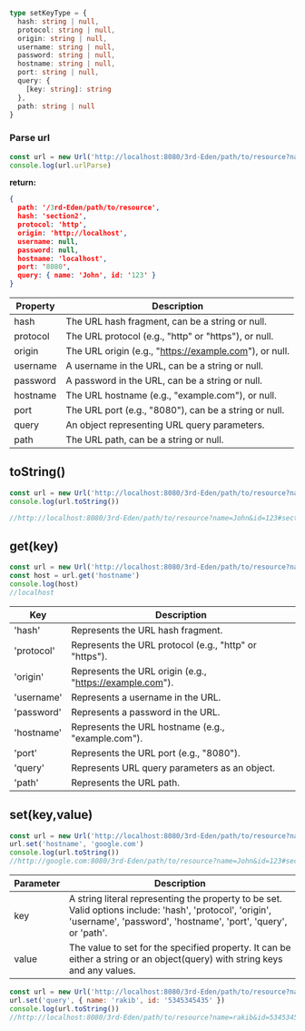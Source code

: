 
```typescript
type setKeyType = {
  hash: string | null,
  protocol: string | null,
  origin: string | null,
  username: string | null,
  password: string | null,
  hostname: string | null,
  port: string | null,
  query: {
    [key: string]: string
  },
  path: string | null
}
```

### Parse url

```js
const url = new Url('http://localhost:8080/3rd-Eden/path/to/resource?name=John&id=123#section2')
console.log(url.urlParse)
```

**return:**

```json
{
  path: '/3rd-Eden/path/to/resource',
  hash: 'section2',
  protocol: 'http',
  origin: 'http://localhost',
  username: null,
  password: null,
  hostname: 'localhost',
  port: '8080',
  query: { name: 'John', id: '123' }
}
```

| Property  | Description                                        |
|-----------|----------------------------------------------------|
| hash      | The URL hash fragment, can be a string or null.   |
| protocol  | The URL protocol (e.g., "http" or "https"), or null. |
| origin    | The URL origin (e.g., "<https://example.com>"), or null. |
| username  | A username in the URL, can be a string or null.   |
| password  | A password in the URL, can be a string or null.   |
| hostname  | The URL hostname (e.g., "example.com"), or null. |
| port      | The URL port (e.g., "8080"), can be a string or null. |
| query     | An object representing URL query parameters.     |
| path      | The URL path, can be a string or null.            |

## toString()

```js
const url = new Url('http://localhost:8080/3rd-Eden/path/to/resource?name=John&id=123#section2')
console.log(url.toString())

//http://localhost:8080/3rd-Eden/path/to/resource?name=John&id=123#section2
```

## get(key)

```js
const url = new Url('http://localhost:8080/3rd-Eden/path/to/resource?name=John&id=123#section2')
const host = url.get('hostname')
console.log(host)
//localhost
```

| Key        | Description                                        |
|------------|----------------------------------------------------|
| 'hash'     | Represents the URL hash fragment.                 |
| 'protocol' | Represents the URL protocol (e.g., "http" or "https"). |
| 'origin'   | Represents the URL origin (e.g., "<https://example.com>"). |
| 'username' | Represents a username in the URL.                |
| 'password' | Represents a password in the URL.                |
| 'hostname' | Represents the URL hostname (e.g., "example.com"). |
| 'port'     | Represents the URL port (e.g., "8080").           |
| 'query'    | Represents URL query parameters as an object.    |
| 'path'     | Represents the URL path.                         |

## set(key,value)

```js
const url = new Url('http://localhost:8080/3rd-Eden/path/to/resource?name=John&id=123#section2')
url.set('hostname', 'google.com')
console.log(url.toString())
//http://google.com:8080/3rd-Eden/path/to/resource?name=John&id=123#section2
```

| Parameter  | Description                                        |
|------------|----------------------------------------------------|
| key        | A string literal representing the property to be set. Valid options include: 'hash', 'protocol', 'origin', 'username', 'password', 'hostname', 'port', 'query', or 'path'. |
| value      | The value to set for the specified property. It can be either a string or an object(query) with string keys and any values. |

```js
const url = new Url('http://localhost:8080/3rd-Eden/path/to/resource?name=John&id=123#section2')
url.set('query', { name: 'rakib', id: '5345345435' })
console.log(url.toString())
//http://localhost:8080/3rd-Eden/path/to/resource?name=rakib&id=5345345435#section2

```

